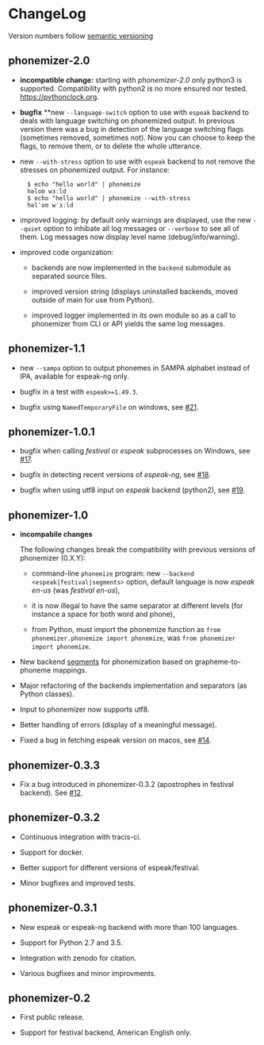# ChangeLog

Version numbers follow [semantic versioning](https://semver.org)

## phonemizer-2.0

* **incompatible change:** starting with *phonemizer-2.0* only python3 is
  supported. Compatibility with python2 is no more ensured nor tested.
  https://pythonclock.org.

* **bugfix** **new ``--language-switch`` option to use with ``espeak`` backend
  to deals with language switching on phonemized output. In previous version
  there was a bug in detection of the language switching flags (sometimes
  removed, sometimes not). Now you can choose to keep the flags, to remove them,
  or to delete the whole utterance.

* new ``--with-stress`` option to use with ``espeak`` backend to not remove the
  stresses on phonemized output. For instance:

        $ echo "hello world" | phonemize
        həloʊ wɜːld
        $ echo "hello world" | phonemize --with-stress
        həlˈoʊ wˈɜːld

* improved logging: by default only warnings are displayed, use the new
  ``--quiet`` option to inhibate all log messages or ``--verbose`` to see all of
  them. Log messages now display level name (debug/info/warning).

* improved code organization:

  * backends are now implemented in the ``backend`` submodule
    as separated source files.

  * improved version string (displays uninstalled backends, moved outside of
    main for use from Python).

  * improved logger implemented in its own module so as a call to phonemizer
    from CLI or API yields the same log messages.

## phonemizer-1.1

* new `--sampa` option to output phonemes in SAMPA alphabet instead of IPA,
  available for espeak-ng only.

* bugfix in a test with `espeak>=1.49.3`.

* bugfix using `NamedTemporaryFile` on windows, see
  [#21](https://github.com/bootphon/phonemizer/issues/21).


## phonemizer-1.0.1

* bugfix when calling *festival* or *espeak* subprocesses on Windows,
  see [#17](https://github.com/bootphon/phonemizer/issues/17).

* bugfix in detecting recent versions of *espeak-ng*, see
  [#18](https://github.com/bootphon/phonemizer/issues/18).

* bugfix when using utf8 input on *espeak* backend (python2), see
  [#19](https://github.com/bootphon/phonemizer/issues/19).


## phonemizer-1.0

* **incompabile changes**

  The following changes break the compatibility with previous versions
  of phonemizer (0.X.Y):

  * command-line `phonemize` program: new `--backend
    <espeak|festival|segments>` option, default language is now
    *espeak en-us* (was *festival en-us*),

  * it is now illegal to have the same separator at different levels
    (for instance a space for both word and phone),

  * from Python, must import the phonemize function as `from
    phonemizer.phonemize import phonemize`, was `from phonemizer
    import phonemize`.

* New backend [segments](https://github.com/cldf/segments) for
  phonemization based on grapheme-to-phoneme mappings.

* Major refactoring of the backends implementation and separators (as
  Python classes).

* Input to phonemizer now supports utf8.

* Better handling of errors (display of a meaningful message).

* Fixed a bug in fetching espeak version on macos, see
  [#14](https://github.com/bootphon/phonemizer/issues/14).

## phonemizer-0.3.3

* Fix a bug introduced in phonemizer-0.3.2 (apostrophes in festival
  backend). See [#12](https://github.com/bootphon/phonemizer/issues/12).


## phonemizer-0.3.2

* Continuous integration with tracis-ci.

* Support for docker.

* Better support for different versions of espeak/festival.

* Minor bugfixes and improved tests.


## phonemizer-0.3.1

* New espeak or espeak-ng backend with more than 100 languages.

* Support for Python 2.7 and 3.5.

* Integration with zenodo for citation.

* Various bugfixes and minor improvments.


## phonemizer-0.2

* First public release.

* Support for festival backend, American English only.
